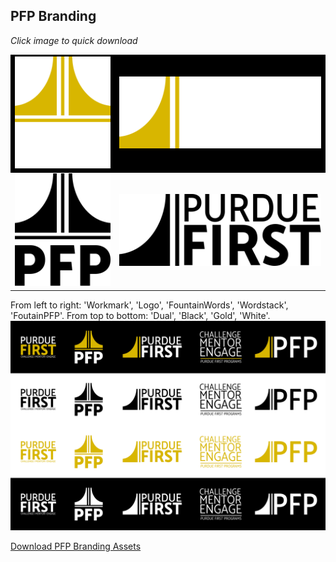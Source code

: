 ## PFP Branding

*Click image to quick download*
<table>
    <tr>
        <td style="text-align: center; vertical-align: middle; background-color:black"><a href="./assets/branding/Logo-Dual.png" download><img src="./assets/branding/Logo-Dual.svg" alt="Dual colored PFP logo"></a></td>
        <td style="text-align: center; vertical-align: middle; background-color:black"><a href="./assets/branding/FoutainWords-Dual.png" download><img src="./assets/branding/FoutainWords-Dual.svg" alt="Dual colored Foutain Words logo"></a></td>
    </tr>
      <tr>
        <td style="text-align: center; vertical-align: middle;"><a href="./assets/branding/Logo-Black.png" download><img src="./assets/branding/Logo-Black.svg" alt="Black colored PFP logo"></a></td>
        <td style="text-align: center; vertical-align: middle;"><a href="./assets/branding/FoutainWords-Black.png" download><img src="./assets/branding/FoutainWords-Black.svg" alt="Black colored Foutain Words logo"></a></td>
    </tr>
</table>

From left to right: 'Workmark', 'Logo', 'FountainWords', 'Wordstack', 'FoutainPFP'. From top to bottom: 'Dual', 'Black', 'Gold', 'White'.
![a Table of PFP Brand assets](../assets/branding/PFP%20Brand%20Assets.svg)

<a href="./assets/branding/PFP Brand Zipped.zip" download>Download PFP Branding Assets</a>
